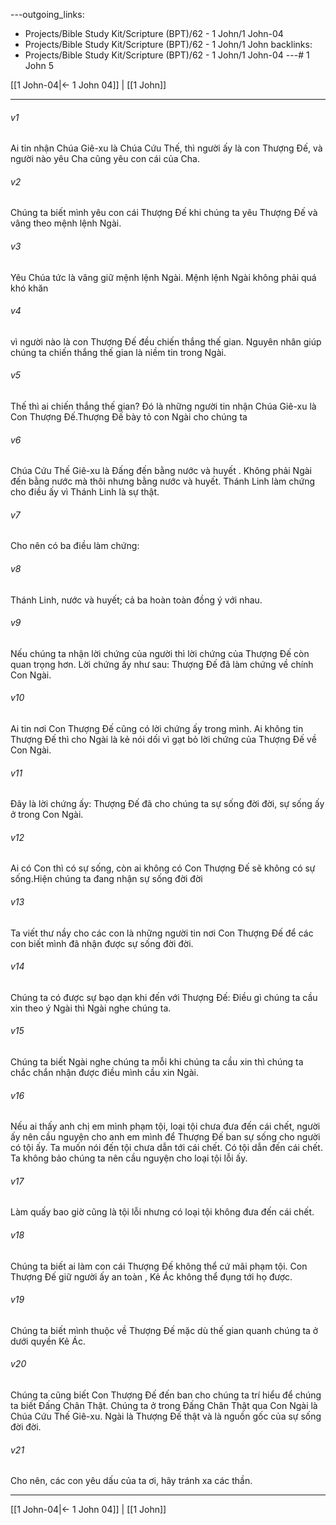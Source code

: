 ---outgoing_links:
  - Projects/Bible Study Kit/Scripture (BPT)/62 - 1 John/1 John-04
  - Projects/Bible Study Kit/Scripture (BPT)/62 - 1 John/1 John
backlinks:
  - Projects/Bible Study Kit/Scripture (BPT)/62 - 1 John/1 John-04
---# 1 John 5

[[1 John-04|← 1 John 04]] | [[1 John]]
***



###### v1 
Ai tin nhận Chúa Giê-xu là Chúa Cứu Thế, thì người ấy là con Thượng Đế, và người nào yêu Cha cũng yêu con cái của Cha. 

###### v2 
Chúng ta biết mình yêu con cái Thượng Đế khi chúng ta yêu Thượng Đế và vâng theo mệnh lệnh Ngài. 

###### v3 
Yêu Chúa tức là vâng giữ mệnh lệnh Ngài. Mệnh lệnh Ngài không phải quá khó khăn 

###### v4 
vì người nào là con Thượng Đế đều chiến thắng thế gian. Nguyên nhân giúp chúng ta chiến thắng thế gian là niềm tin trong Ngài. 

###### v5 
Thế thì ai chiến thắng thế gian? Đó là những người tin nhận Chúa Giê-xu là Con Thượng Đế.Thượng Đế bày tỏ con Ngài cho chúng ta 

###### v6 
Chúa Cứu Thế Giê-xu là Đấng đến bằng nước và huyết . Không phải Ngài đến bằng nước mà thôi nhưng bằng nước và huyết. Thánh Linh làm chứng cho điều ấy vì Thánh Linh là sự thật. 

###### v7 
Cho nên có ba điều làm chứng: 

###### v8 
Thánh Linh, nước và huyết; cả ba hoàn toàn đồng ý với nhau. 

###### v9 
Nếu chúng ta nhận lời chứng của người thì lời chứng của Thượng Đế còn quan trọng hơn. Lời chứng ấy như sau: Thượng Đế đã làm chứng về chính Con Ngài. 

###### v10 
Ai tin nơi Con Thượng Đế cũng có lời chứng ấy trong mình. Ai không tin Thượng Đế thì cho Ngài là kẻ nói dối vì gạt bỏ lời chứng của Thượng Đế về Con Ngài. 

###### v11 
Đây là lời chứng ấy: Thượng Đế đã cho chúng ta sự sống đời đời, sự sống ấy ở trong Con Ngài. 

###### v12 
Ai có Con thì có sự sống, còn ai không có Con Thượng Đế sẽ không có sự sống.Hiện chúng ta đang nhận sự sống đời đời 

###### v13 
Ta viết thư nầy cho các con là những người tin nơi Con Thượng Đế để các con biết mình đã nhận được sự sống đời đời. 

###### v14 
Chúng ta có được sự bạo dạn khi đến với Thượng Đế: Điều gì chúng ta cầu xin theo ý Ngài thì Ngài nghe chúng ta. 

###### v15 
Chúng ta biết Ngài nghe chúng ta mỗi khi chúng ta cầu xin thì chúng ta chắc chắn nhận được điều mình cầu xin Ngài. 

###### v16 
Nếu ai thấy anh chị em mình phạm tội, loại tội chưa đưa đến cái chết, người ấy nên cầu nguyện cho anh em mình để Thượng Đế ban sự sống cho người có tội ấy. Ta muốn nói đến tội chưa dẫn tới cái chết. Có tội dẫn đến cái chết. Ta không bảo chúng ta nên cầu nguyện cho loại tội lỗi ấy. 

###### v17 
Làm quấy bao giờ cũng là tội lỗi nhưng có loại tội không đưa đến cái chết. 

###### v18 
Chúng ta biết ai làm con cái Thượng Đế không thể cứ mãi phạm tội. Con Thượng Đế giữ người ấy an toàn , Kẻ Ác không thể đụng tới họ được. 

###### v19 
Chúng ta biết mình thuộc về Thượng Đế mặc dù thế gian quanh chúng ta ở dưới quyền Kẻ Ác. 

###### v20 
Chúng ta cũng biết Con Thượng Đế đến ban cho chúng ta trí hiểu để chúng ta biết Đấng Chân Thật. Chúng ta ở trong Đấng Chân Thật qua Con Ngài là Chúa Cứu Thế Giê-xu. Ngài là Thượng Đế thật và là nguồn gốc của sự sống đời đời. 

###### v21 
Cho nên, các con yêu dấu của ta ơi, hãy tránh xa các thần.

***
[[1 John-04|← 1 John 04]] | [[1 John]]
